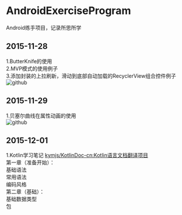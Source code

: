 # AndroidExerciseProgram
Android练手项目，记录所思所学

## 2015-11-28<br> 
1.ButterKnife的使用<br> 
2.MVP模式的使用例子<br> 
3.添加封装的上拉刷新，滑动到底部自动加载的RecyclerView组合控件例子<br>
![github](http://raw.github.com/oubowu/AndroidExerciseProgram/master/ExerciseProgram/images/recyclerview.gif)<br>

## 2015-11-29<br>
1.贝塞尔曲线在属性动画的使用<br>
![github](http://raw.github.com/oubowu/AndroidExerciseProgram/master/ExerciseProgram/images/tree.gif)<br>

## 2015-12-01<br>
1.Kotlin学习笔记 [kymjs/KotlinDoc-cn:Kotlin语言文档翻译项目](https://github.com/kymjs/KotlinDoc-cn)<br>
第一章（准备开始）：<br>
基础语法<br>
常用语法<br>
编码风格<br>
第二章（基础）：<br>
基础数据类型<br>
包<br>

